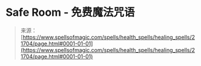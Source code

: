 <!--yml

category: 未分类

date: 2024-06-12 19:05:26

-->

# Safe Room - 免费魔法咒语

> 来源：[https://www.spellsofmagic.com/spells/health_spells/healing_spells/21704/page.html#0001-01-01](https://www.spellsofmagic.com/spells/health_spells/healing_spells/21704/page.html#0001-01-01)
